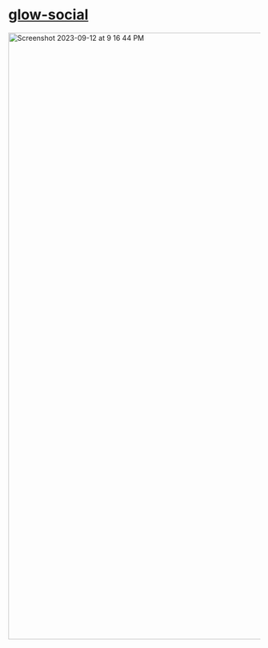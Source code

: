 # <a href="https://glow.jessejesse.com">glow-social
<img width="1212" alt="Screenshot 2023-09-12 at 9 16 44 PM" src="https://github.com/sudo-self/glow-social/assets/119916323/7d7100d3-80d7-46e1-9f35-7ac479c87fbd">
